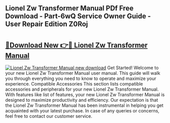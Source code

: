 ## Lionel Zw Transformer Manual PDf Free Download - Part-6wQ Service Owner Guide - User Repair Edition Z0Roj

# <h2><a href="http://bc81117.oget.top/?id=Lionel+Zw+Transformer+Manual">🔗Download New 👉🔴 Lionel Zw Transformer Manual</a></h2>

[![Lionel Zw Transformer Manual new download](https://i.imgur.com/5g1atiW.png)](http://bc81117.oget.top/?id=Lionel+Zw+Transformer+Manual)
Get Started! Welcome to your new Lionel Zw Transformer Manual user manual. This guide will walk you through everything you need to know to operate and maximize your experience. Compatible Accessories This section lists compatible accessories and peripherals for your new Lionel Zw Transformer Manual. With features like list of features, your new Lionel Zw Transformer Manual is designed to maximize productivity and efficiency. Our expectation is that the Lionel Zw Transformer Manual has been instrumental in helping you get acquainted with your latest purchase. In case of any queries or concerns, feel free to contact our customer service.
